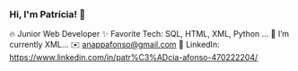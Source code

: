 ### Hi, I'm Patrícia! 👋
🔥 Junior Web Developer 
✨ Favorite Tech: SQL, HTML, XML, Python ...
📓 I’m currently XML... 
✉️ anappafonso@gmail.com
💼 LinkedIn: https://www.linkedin.com/in/patr%C3%ADcia-afonso-470222204/
<!--
**AnaPatriciaAfonso/AnaPatriciaAfonso** is a ✨ _special_ ✨ repository because its `README.md` (this file) appears on your GitHub profile.

Here are some ideas to get you started:

- 🔭 I’m currently working on ...
- 🌱 I’m currently learning ...
- 👯 I’m looking to collaborate on ...
- 🤔 I’m looking for help with ...
- 💬 Ask me about ...
- 📫 How to reach me: ...
- 😄 Pronouns: ...
- ⚡ Fun fact: ...
-->
